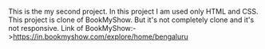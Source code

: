 This is the my second project. In this project 
I am used only HTML and CSS. This project is clone of BookMyShow.
But it's not completely clone and it's not responsive. 
Link of BookMyShow:->https://in.bookmyshow.com/explore/home/bengaluru
